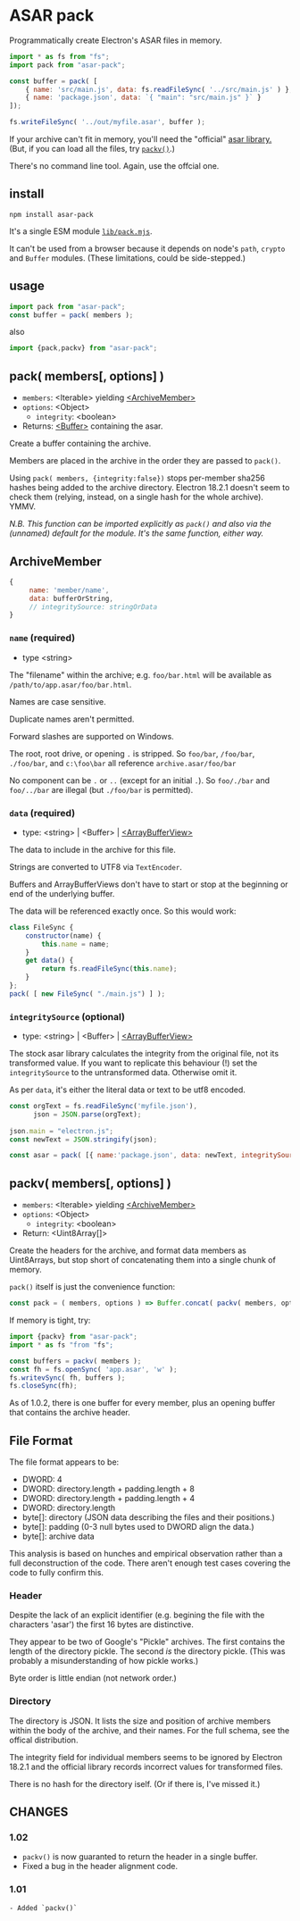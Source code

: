ASAR pack
=========

Programmatically create Electron's ASAR files in memory.

```js
import * as fs from "fs";
import pack from "asar-pack";

const buffer = pack( [
    { name: 'src/main.js', data: fs.readFileSync( '../src/main.js' ) },
    { name: 'package.json', data: `{ "main": "src/main.js" }` }
]);

fs.writeFileSync( '../out/myfile.asar', buffer );
```

If your archive can't fit in memory, you'll need
the "official" [asar library.](https://github.com/electron/asar) (But, if you can load
all the files, try [`packv()`](#packv-members-options-).)

There's no command line tool. Again, use the offcial one.


install
-----

```
npm install asar-pack
```

It's a single ESM module [`lib/pack.mjs`](lib/pack.mjs). 

It can't be used from a browser because it depends on node's `path`, 
`crypto` and `Buffer` modules. (These limitations, could be 
side-stepped.)

usage
----

```js
import pack from "asar-pack";
const buffer = pack( members );
```

also
```js
import {pack,packv} from "asar-pack";
```

pack( members\[, options\] )
-------------
* `members`: &LT;Iterable&GT; yielding [&LT;ArchiveMember&GT;](#archivemember)
* `options`: &LT;Object&GT;
    + `integrity`: &LT;boolean&GT;
* Returns: [&LT;Buffer&GT;](https://nodejs.org/api/buffer.html#class-buffer) containing the asar.

Create a buffer containing the archive. 

Members are placed in the archive in the order they are passed to `pack()`.
    
Using `pack( members, {integrity:false})` stops per-member sha256 hashes being added to the archive directory.
Electron 18.2.1 doesn't seem to check them (relying, instead, on a single hash for the whole archive).  YMMV.

_N.B. This function can be imported explicitly as `pack()` and also via the (unnamed) default for the module. It's the same function, either way._
 
ArchiveMember
------------
```js
{
     name: 'member/name',
     data: bufferOrString,  
     // integritySource: stringOrData   
}
```
### `name` (required)
* type &LT;string&GT;

The "filename" within the archive; e.g. `foo/bar.html` will be
available as `/path/to/app.asar/foo/bar.html`.
     
Names are case sensitive. 
     
Duplicate names aren't permitted. 
     
Forward slashes are supported on Windows. 
     
The root, root drive, or opening `.` is stripped.
So `foo/bar`, `/foo/bar`, `./foo/bar`, and `c:\foo\bar` all reference `archive.asar/foo/bar`

No component can be `.` or `..` (except for an initial `.`). So `foo/./bar` and 
`foo/../bar` are illegal (but `./foo/bar` is permitted).

### `data` (required) 
* type: &LT;string&GT; | &LT;Buffer&GT; | [&LT;ArrayBufferView&GT;](https://developer.mozilla.org/en-US/docs/Web/API/ArrayBufferView)
     
The data to include in the archive for this file.

Strings are converted  to UTF8 via `TextEncoder`.

Buffers and ArrayBufferViews don't have to start or stop at the beginning or end
of the underlying buffer.

The data will be referenced exactly once. So this would work:
```js
class FileSync {
    constructor(name) {
        this.name = name;
    }
    get data() {
        return fs.readFileSync(this.name);
    }
};
pack( [ new FileSync( "./main.js") ] );
```
         
### `integritySource` (optional) 
* type: &LT;string&GT; | &LT;Buffer&GT; | [&LT;ArrayBufferView&GT;](https://developer.mozilla.org/en-US/docs/Web/API/ArrayBufferView)

The stock asar library calculates the integrity from the 
original file, not its transformed value. If you want to replicate this
behaviour (!) set the `integritySource` to the untransformed data. Otherwise
omit it.

As per `data`, it's either the literal data or text to be utf8 encoded.
     
```js
const orgText = fs.readFileSync('myfile.json'),
      json = JSON.parse(orgText);
     
json.main = "electron.js";
const newText = JSON.stringify(json);

const asar = pack( [{ name:'package.json', data: newText, integritySource: orgText }] );
```
packv( members\[, options\] )    
------------------------------
* `members`: &LT;Iterable&GT; yielding [&LT;ArchiveMember&GT;](#archivemember)
* `options`: &LT;Object&GT;
    + `integrity`: &LT;boolean&GT;
* Return: &LT;Uint8Array[]&GT;

Create the headers for the archive, and format data members as Uint8Arrays, but stop short 
of concatenating them into a single chunk of memory.

`pack()` itself is just the convenience function:
```js
const pack = ( members, options ) => Buffer.concat( packv( members, options ) );
```

If memory is tight, try:
```js
import {packv} from "asar-pack";
import * as fs "from "fs";

const buffers = packv( members );
const fh = fs.openSync( 'app.asar', 'w' );
fs.writevSync( fh, buffers );
fs.closeSync(fh);
```    

As of 1.0.2, there is one buffer for every member, plus an opening buffer that contains
the archive header.    
 
File Format
----------
The file format appears to be:
   
- DWORD: 4
- DWORD: directory.length + padding.length + 8
- DWORD: directory.length + padding.length + 4
- DWORD: directory.length
- byte[]: directory (JSON data describing the files and their positions.)
- byte[]: padding (0-3 null bytes used to DWORD align the data.)
- byte[]: archive data

This analysis is based on hunches and empirical observation rather than a full deconstruction 
of the code. There aren't enough test cases covering the code to fully confirm this.

### Header
Despite the lack of an explicit identifier (e.g. begining the file with the characters 'asar')
the first 16 bytes are distinctive.

They appear to be two of Google's "Pickle" archives. The first contains the length
of the directory pickle. The second _is_ the directory pickle.  (This was probably
a misunderstanding of how pickle works.)

Byte order is little endian (not network order.)

### Directory
The directory is JSON. It lists the size and position of archive members within the body
of the archive, and their names. For the full schema, see the offical distribution.

The integrity field for individual members seems to be ignored by Electron 18.2.1 and the official
library records incorrect values for transformed files.

There is no hash for the directory iself. (Or if there is, I've missed it.)

CHANGES
-------

### 1.02   
   - `packv()` is now guaranted to return the header in a single buffer.  
   - Fixed a bug in the header alignment code. 
  
### 1.01
    - Added `packv()` 

